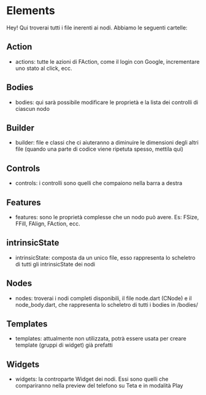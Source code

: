 # Elements

Hey!
Qui troverai tutti i file inerenti ai nodi.
Abbiamo le seguenti cartelle:

## Action
- actions: tutte le azioni di FAction, come il login con Google, incrementare uno stato al click, ecc.

## Bodies
- bodies: qui sarà possibile modificare le proprietà e la lista dei controlli di ciascun nodo

## Builder
- builder: file e classi che ci aiuteranno a diminuire le dimensioni degli altri file (quando una parte di codice viene ripetuta spesso, mettila qui)

## Controls
- controls: i controlli sono quelli che compaiono nella barra a destra

## Features
- features: sono le proprietà complesse che un nodo può avere. Es: FSize, FFill, FAlign, FAction, ecc.

## intrinsicState
- intrinsicState: composta da un unico file, esso rappresenta lo scheletro di tutti gli intrinsicState dei nodi

## Nodes
- nodes: troverai i nodi completi disponibili, il file node.dart (CNode) e il node_body.dart, che rappresenta lo scheletro di tutti i bodies in /bodies/

## Templates
- templates: attualmente non utilizzata, potrà essere usata per creare template (gruppi di widget) già prefatti

## Widgets
- widgets: la controparte Widget dei nodi. Essi sono quelli che compariranno nella preview del telefono su Teta e in modalità Play

